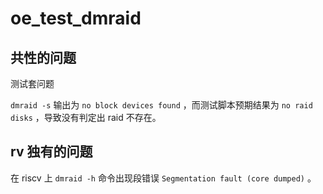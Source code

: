 # oe_test_dmraid

## 共性的问题

测试套问题

``dmraid -s`` 输出为 ``no block devices found`` ，而测试脚本预期结果为 ``no raid disks`` ，导致没有判定出 raid 不存在。

## rv 独有的问题

在 riscv 上 ``dmraid -h`` 命令出现段错误 ``Segmentation fault (core dumped)`` 。

